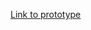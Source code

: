 [Link to prototype](https://www.figma.com/proto/1I0HLNUP0PT3AQ40MYE2Jq/FakenewsUI?node-id=8203-2194&t=4QeT9q7fXyOzDNUn-0&scaling=min-zoom&content-scaling=fixed&page-id=8203%3A1636&starting-point-node-id=8203%3A2194)


